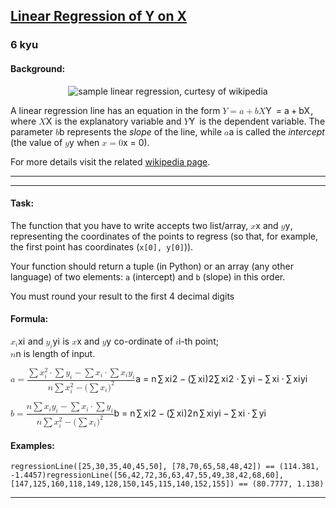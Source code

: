<h2><a href=https://www.codewars.com/kata/5515395b9cd40b2c3e00116c/train/python target="_blank">Linear Regression of Y on X</a></h2><h3>6 kyu</h3><h4 id="background">Background:</h4><p align="center"> <img alt="sample linear regression, curtesy of wikipedia" src="http://upload.wikimedia.org/wikipedia/commons/thumb/3/3a/Linear_regression.svg/438px-Linear_regression.svg.png"></p><p>A linear regression line has an equation in the form <span class="katex"><span class="katex-mathml"><math xmlns="http://www.w3.org/1998/Math/MathML"><mrow><mi>Y</mi><mo>=</mo><mi>a</mi><mo>+</mo><mi>b</mi><mi>X</mi></mrow>Y = a + bX</math></span><span aria-hidden="true" class="katex-html"><span class="base"><span style="height:0.6833em;" class="strut"></span><span style="margin-right:0.22222em;" class="mord mathnormal">Y</span><span style="margin-right:0.2778em;" class="mspace"></span><span class="mrel">=</span><span style="margin-right:0.2778em;" class="mspace"></span></span><span class="base"><span style="height:0.6667em;vertical-align:-0.0833em;" class="strut"></span><span class="mord mathnormal">a</span><span style="margin-right:0.2222em;" class="mspace"></span><span class="mbin">+</span><span style="margin-right:0.2222em;" class="mspace"></span></span><span class="base"><span style="height:0.6944em;" class="strut"></span><span class="mord mathnormal">b</span><span style="margin-right:0.07847em;" class="mord mathnormal">X</span></span></span></span>, where <span class="katex"><span class="katex-mathml"><math xmlns="http://www.w3.org/1998/Math/MathML"><mrow><mi>X</mi></mrow>X</math></span><span aria-hidden="true" class="katex-html"><span class="base"><span style="height:0.6833em;" class="strut"></span><span style="margin-right:0.07847em;" class="mord mathnormal">X</span></span></span></span> is the explanatory variable and <span class="katex"><span class="katex-mathml"><math xmlns="http://www.w3.org/1998/Math/MathML"><mrow><mi>Y</mi></mrow>Y</math></span><span aria-hidden="true" class="katex-html"><span class="base"><span style="height:0.6833em;" class="strut"></span><span style="margin-right:0.22222em;" class="mord mathnormal">Y</span></span></span></span> is the dependent variable. The parameter <span class="katex"><span class="katex-mathml"><math xmlns="http://www.w3.org/1998/Math/MathML"><mrow><mi>b</mi></mrow>b</math></span><span aria-hidden="true" class="katex-html"><span class="base"><span style="height:0.6944em;" class="strut"></span><span class="mord mathnormal">b</span></span></span></span> represents the <em>slope</em> of the line, while <span class="katex"><span class="katex-mathml"><math xmlns="http://www.w3.org/1998/Math/MathML"><mrow><mi>a</mi></mrow>a</math></span><span aria-hidden="true" class="katex-html"><span class="base"><span style="height:0.4306em;" class="strut"></span><span class="mord mathnormal">a</span></span></span></span> is called the <em>intercept</em> (the value of <span class="katex"><span class="katex-mathml"><math xmlns="http://www.w3.org/1998/Math/MathML"><mrow><mi>y</mi></mrow>y</math></span><span aria-hidden="true" class="katex-html"><span class="base"><span style="height:0.625em;vertical-align:-0.1944em;" class="strut"></span><span style="margin-right:0.03588em;" class="mord mathnormal">y</span></span></span></span> when <span class="katex"><span class="katex-mathml"><math xmlns="http://www.w3.org/1998/Math/MathML"><mrow><mi>x</mi><mo>=</mo><mn>0</mn></mrow>x = 0</math></span><span aria-hidden="true" class="katex-html"><span class="base"><span style="height:0.4306em;" class="strut"></span><span class="mord mathnormal">x</span><span style="margin-right:0.2778em;" class="mspace"></span><span class="mrel">=</span><span style="margin-right:0.2778em;" class="mspace"></span></span><span class="base"><span style="height:0.6444em;" class="strut"></span><span class="mord">0</span></span></span></span>).</p><p>For more details visit the related <a href="http://en.wikipedia.org/wiki/Simple_linear_regression" data-turbolinks="false" target="_blank">wikipedia page</a>.</p><hr><hr><h4 id="task">Task:</h4><p>The function that you have to write accepts two list/array, <span class="katex"><span class="katex-mathml"><math xmlns="http://www.w3.org/1998/Math/MathML"><mrow><mi>x</mi></mrow>x</math></span><span aria-hidden="true" class="katex-html"><span class="base"><span style="height:0.4306em;" class="strut"></span><span class="mord mathnormal">x</span></span></span></span> and <span class="katex"><span class="katex-mathml"><math xmlns="http://www.w3.org/1998/Math/MathML"><mrow><mi>y</mi></mrow>y</math></span><span aria-hidden="true" class="katex-html"><span class="base"><span style="height:0.625em;vertical-align:-0.1944em;" class="strut"></span><span style="margin-right:0.03588em;" class="mord mathnormal">y</span></span></span></span>,  representing the coordinates of the points to regress (so that, for example, the first point has coordinates (<code>x[0], y[0]</code>)).</p><p>Your function should return a tuple (in Python) or an array (any other language) of two elements: <code>a</code> (intercept) and <code>b</code> (slope) in this order.</p><p>You must round your result to the first 4 decimal digits</p><h4 id="formula">Formula:</h4><p><span class="katex"><span class="katex-mathml"><math xmlns="http://www.w3.org/1998/Math/MathML"><mrow><msub><mi>x</mi><mi>i</mi></msub></mrow>x_i</math></span><span aria-hidden="true" class="katex-html"><span class="base"><span style="height:0.5806em;vertical-align:-0.15em;" class="strut"></span><span class="mord"><span class="mord mathnormal">x</span><span class="msupsub"><span class="vlist-t vlist-t2"><span class="vlist-r"><span style="height:0.3117em;" class="vlist"><span style="top:-2.55em;margin-left:0em;margin-right:0.05em;"><span style="height:2.7em;" class="pstrut"></span><span class="sizing reset-size6 size3 mtight"><span class="mord mathnormal mtight">i</span></span></span></span><span class="vlist-s">​</span></span><span class="vlist-r"><span style="height:0.15em;" class="vlist"><span></span></span></span></span></span></span></span></span></span> and <span class="katex"><span class="katex-mathml"><math xmlns="http://www.w3.org/1998/Math/MathML"><mrow><msub><mi>y</mi><mi>i</mi></msub></mrow>y_i</math></span><span aria-hidden="true" class="katex-html"><span class="base"><span style="height:0.625em;vertical-align:-0.1944em;" class="strut"></span><span class="mord"><span style="margin-right:0.03588em;" class="mord mathnormal">y</span><span class="msupsub"><span class="vlist-t vlist-t2"><span class="vlist-r"><span style="height:0.3117em;" class="vlist"><span style="top:-2.55em;margin-left:-0.0359em;margin-right:0.05em;"><span style="height:2.7em;" class="pstrut"></span><span class="sizing reset-size6 size3 mtight"><span class="mord mathnormal mtight">i</span></span></span></span><span class="vlist-s">​</span></span><span class="vlist-r"><span style="height:0.15em;" class="vlist"><span></span></span></span></span></span></span></span></span></span> is <span class="katex"><span class="katex-mathml"><math xmlns="http://www.w3.org/1998/Math/MathML"><mrow><mi>x</mi></mrow>x</math></span><span aria-hidden="true" class="katex-html"><span class="base"><span style="height:0.4306em;" class="strut"></span><span class="mord mathnormal">x</span></span></span></span> and <span class="katex"><span class="katex-mathml"><math xmlns="http://www.w3.org/1998/Math/MathML"><mrow><mi>y</mi></mrow>y</math></span><span aria-hidden="true" class="katex-html"><span class="base"><span style="height:0.625em;vertical-align:-0.1944em;" class="strut"></span><span style="margin-right:0.03588em;" class="mord mathnormal">y</span></span></span></span> co-ordinate of <span class="katex"><span class="katex-mathml"><math xmlns="http://www.w3.org/1998/Math/MathML"><mrow><mi>i</mi></mrow>i</math></span><span aria-hidden="true" class="katex-html"><span class="base"><span style="height:0.6595em;" class="strut"></span><span class="mord mathnormal">i</span></span></span></span>-th point;<br><span class="katex"><span class="katex-mathml"><math xmlns="http://www.w3.org/1998/Math/MathML"><mrow><mi>n</mi></mrow>n</math></span><span aria-hidden="true" class="katex-html"><span class="base"><span style="height:0.4306em;" class="strut"></span><span class="mord mathnormal">n</span></span></span></span> is length of input.  </p><p><span class="katex"><span class="katex-mathml"><math xmlns="http://www.w3.org/1998/Math/MathML"><mrow><mi>a</mi><mo>=</mo><mstyle scriptlevel="0" displaystyle="true"><mfrac><mrow><mo>∑</mo><msubsup><mi>x</mi><mi>i</mi><mn>2</mn></msubsup><mo>⋅</mo><mo>∑</mo><msub><mi>y</mi><mi>i</mi></msub><mo>−</mo><mo>∑</mo><msub><mi>x</mi><mi>i</mi></msub><mo>⋅</mo><mo>∑</mo><msub><mi>x</mi><mi>i</mi></msub><msub><mi>y</mi><mi>i</mi></msub></mrow><mrow><mi>n</mi><mo>∑</mo><msubsup><mi>x</mi><mi>i</mi><mn>2</mn></msubsup><mo>−</mo><mo stretchy="false">(</mo><mo>∑</mo><msub><mi>x</mi><mi>i</mi></msub><msup><mo stretchy="false">)</mo><mn>2</mn></msup></mrow></mfrac></mstyle></mrow>a =  \dfrac{\sum x_i^2\cdot \sum y_i - \sum x_i \cdot\sum x_iy_i}{n\sum x_i^2 - (\sum x_i)^2}</math></span><span aria-hidden="true" class="katex-html"><span class="base"><span style="height:0.4306em;" class="strut"></span><span class="mord mathnormal">a</span><span style="margin-right:0.2778em;" class="mspace"></span><span class="mrel">=</span><span style="margin-right:0.2778em;" class="mspace"></span></span><span class="base"><span style="height:2.454em;vertical-align:-0.9629em;" class="strut"></span><span class="mord"><span class="mopen nulldelimiter"></span><span class="mfrac"><span class="vlist-t vlist-t2"><span class="vlist-r"><span style="height:1.4911em;" class="vlist"><span style="top:-2.314em;"><span style="height:3em;" class="pstrut"></span><span class="mord"><span class="mord mathnormal">n</span><span style="margin-right:0.1667em;" class="mspace"></span><span style="position:relative;top:0em;" class="mop op-symbol small-op">∑</span><span style="margin-right:0.1667em;" class="mspace"></span><span class="mord"><span class="mord mathnormal">x</span><span class="msupsub"><span class="vlist-t vlist-t2"><span class="vlist-r"><span style="height:0.7959em;" class="vlist"><span style="top:-2.4231em;margin-left:0em;margin-right:0.05em;"><span style="height:2.7em;" class="pstrut"></span><span class="sizing reset-size6 size3 mtight"><span class="mord mathnormal mtight">i</span></span></span><span style="top:-3.0448em;margin-right:0.05em;"><span style="height:2.7em;" class="pstrut"></span><span class="sizing reset-size6 size3 mtight"><span class="mord mtight">2</span></span></span></span><span class="vlist-s">​</span></span><span class="vlist-r"><span style="height:0.2769em;" class="vlist"><span></span></span></span></span></span></span><span style="margin-right:0.2222em;" class="mspace"></span><span class="mbin">−</span><span style="margin-right:0.2222em;" class="mspace"></span><span class="mopen">(</span><span style="position:relative;top:0em;" class="mop op-symbol small-op">∑</span><span style="margin-right:0.1667em;" class="mspace"></span><span class="mord"><span class="mord mathnormal">x</span><span class="msupsub"><span class="vlist-t vlist-t2"><span class="vlist-r"><span style="height:0.3117em;" class="vlist"><span style="top:-2.55em;margin-left:0em;margin-right:0.05em;"><span style="height:2.7em;" class="pstrut"></span><span class="sizing reset-size6 size3 mtight"><span class="mord mathnormal mtight">i</span></span></span></span><span class="vlist-s">​</span></span><span class="vlist-r"><span style="height:0.15em;" class="vlist"><span></span></span></span></span></span></span><span class="mclose"><span class="mclose">)</span><span class="msupsub"><span class="vlist-t"><span class="vlist-r"><span style="height:0.7401em;" class="vlist"><span style="top:-2.989em;margin-right:0.05em;"><span style="height:2.7em;" class="pstrut"></span><span class="sizing reset-size6 size3 mtight"><span class="mord mtight">2</span></span></span></span></span></span></span></span></span></span><span style="top:-3.23em;"><span style="height:3em;" class="pstrut"></span><span style="border-bottom-width:0.04em;" class="frac-line"></span></span><span style="top:-3.677em;"><span style="height:3em;" class="pstrut"></span><span class="mord"><span style="position:relative;top:0em;" class="mop op-symbol small-op">∑</span><span style="margin-right:0.1667em;" class="mspace"></span><span class="mord"><span class="mord mathnormal">x</span><span class="msupsub"><span class="vlist-t vlist-t2"><span class="vlist-r"><span style="height:0.8141em;" class="vlist"><span style="top:-2.4413em;margin-left:0em;margin-right:0.05em;"><span style="height:2.7em;" class="pstrut"></span><span class="sizing reset-size6 size3 mtight"><span class="mord mathnormal mtight">i</span></span></span><span style="top:-3.063em;margin-right:0.05em;"><span style="height:2.7em;" class="pstrut"></span><span class="sizing reset-size6 size3 mtight"><span class="mord mtight">2</span></span></span></span><span class="vlist-s">​</span></span><span class="vlist-r"><span style="height:0.2587em;" class="vlist"><span></span></span></span></span></span></span><span style="margin-right:0.2222em;" class="mspace"></span><span class="mbin">⋅</span><span style="margin-right:0.2222em;" class="mspace"></span><span style="position:relative;top:0em;" class="mop op-symbol small-op">∑</span><span style="margin-right:0.1667em;" class="mspace"></span><span class="mord"><span style="margin-right:0.03588em;" class="mord mathnormal">y</span><span class="msupsub"><span class="vlist-t vlist-t2"><span class="vlist-r"><span style="height:0.3117em;" class="vlist"><span style="top:-2.55em;margin-left:-0.0359em;margin-right:0.05em;"><span style="height:2.7em;" class="pstrut"></span><span class="sizing reset-size6 size3 mtight"><span class="mord mathnormal mtight">i</span></span></span></span><span class="vlist-s">​</span></span><span class="vlist-r"><span style="height:0.15em;" class="vlist"><span></span></span></span></span></span></span><span style="margin-right:0.2222em;" class="mspace"></span><span class="mbin">−</span><span style="margin-right:0.2222em;" class="mspace"></span><span style="position:relative;top:0em;" class="mop op-symbol small-op">∑</span><span style="margin-right:0.1667em;" class="mspace"></span><span class="mord"><span class="mord mathnormal">x</span><span class="msupsub"><span class="vlist-t vlist-t2"><span class="vlist-r"><span style="height:0.3117em;" class="vlist"><span style="top:-2.55em;margin-left:0em;margin-right:0.05em;"><span style="height:2.7em;" class="pstrut"></span><span class="sizing reset-size6 size3 mtight"><span class="mord mathnormal mtight">i</span></span></span></span><span class="vlist-s">​</span></span><span class="vlist-r"><span style="height:0.15em;" class="vlist"><span></span></span></span></span></span></span><span style="margin-right:0.2222em;" class="mspace"></span><span class="mbin">⋅</span><span style="margin-right:0.2222em;" class="mspace"></span><span style="position:relative;top:0em;" class="mop op-symbol small-op">∑</span><span style="margin-right:0.1667em;" class="mspace"></span><span class="mord"><span class="mord mathnormal">x</span><span class="msupsub"><span class="vlist-t vlist-t2"><span class="vlist-r"><span style="height:0.3117em;" class="vlist"><span style="top:-2.55em;margin-left:0em;margin-right:0.05em;"><span style="height:2.7em;" class="pstrut"></span><span class="sizing reset-size6 size3 mtight"><span class="mord mathnormal mtight">i</span></span></span></span><span class="vlist-s">​</span></span><span class="vlist-r"><span style="height:0.15em;" class="vlist"><span></span></span></span></span></span></span><span class="mord"><span style="margin-right:0.03588em;" class="mord mathnormal">y</span><span class="msupsub"><span class="vlist-t vlist-t2"><span class="vlist-r"><span style="height:0.3117em;" class="vlist"><span style="top:-2.55em;margin-left:-0.0359em;margin-right:0.05em;"><span style="height:2.7em;" class="pstrut"></span><span class="sizing reset-size6 size3 mtight"><span class="mord mathnormal mtight">i</span></span></span></span><span class="vlist-s">​</span></span><span class="vlist-r"><span style="height:0.15em;" class="vlist"><span></span></span></span></span></span></span></span></span></span><span class="vlist-s">​</span></span><span class="vlist-r"><span style="height:0.9629em;" class="vlist"><span></span></span></span></span></span><span class="mclose nulldelimiter"></span></span></span></span></span></p><p><span class="katex"><span class="katex-mathml"><math xmlns="http://www.w3.org/1998/Math/MathML"><mrow><mi>b</mi><mo>=</mo><mstyle scriptlevel="0" displaystyle="true"><mfrac><mrow><mi>n</mi><mo>∑</mo><msub><mi>x</mi><mi>i</mi></msub><msub><mi>y</mi><mi>i</mi></msub><mo>−</mo><mo>∑</mo><msub><mi>x</mi><mi>i</mi></msub><mo>⋅</mo><mo>∑</mo><msub><mi>y</mi><mi>i</mi></msub></mrow><mrow><mi>n</mi><mo>∑</mo><msubsup><mi>x</mi><mi>i</mi><mn>2</mn></msubsup><mo>−</mo><mo stretchy="false">(</mo><mo>∑</mo><msub><mi>x</mi><mi>i</mi></msub><msup><mo stretchy="false">)</mo><mn>2</mn></msup></mrow></mfrac></mstyle></mrow>b =  \dfrac{n\sum x_i y_i - \sum x_i \cdot \sum y_i}{n\sum x^2_i - (\sum x_i)^2}</math></span><span aria-hidden="true" class="katex-html"><span class="base"><span style="height:0.6944em;" class="strut"></span><span class="mord mathnormal">b</span><span style="margin-right:0.2778em;" class="mspace"></span><span class="mrel">=</span><span style="margin-right:0.2778em;" class="mspace"></span></span><span class="base"><span style="height:2.3899em;vertical-align:-0.9629em;" class="strut"></span><span class="mord"><span class="mopen nulldelimiter"></span><span class="mfrac"><span class="vlist-t vlist-t2"><span class="vlist-r"><span style="height:1.427em;" class="vlist"><span style="top:-2.314em;"><span style="height:3em;" class="pstrut"></span><span class="mord"><span class="mord mathnormal">n</span><span style="margin-right:0.1667em;" class="mspace"></span><span style="position:relative;top:0em;" class="mop op-symbol small-op">∑</span><span style="margin-right:0.1667em;" class="mspace"></span><span class="mord"><span class="mord mathnormal">x</span><span class="msupsub"><span class="vlist-t vlist-t2"><span class="vlist-r"><span style="height:0.7959em;" class="vlist"><span style="top:-2.4231em;margin-left:0em;margin-right:0.05em;"><span style="height:2.7em;" class="pstrut"></span><span class="sizing reset-size6 size3 mtight"><span class="mord mathnormal mtight">i</span></span></span><span style="top:-3.0448em;margin-right:0.05em;"><span style="height:2.7em;" class="pstrut"></span><span class="sizing reset-size6 size3 mtight"><span class="mord mtight">2</span></span></span></span><span class="vlist-s">​</span></span><span class="vlist-r"><span style="height:0.2769em;" class="vlist"><span></span></span></span></span></span></span><span style="margin-right:0.2222em;" class="mspace"></span><span class="mbin">−</span><span style="margin-right:0.2222em;" class="mspace"></span><span class="mopen">(</span><span style="position:relative;top:0em;" class="mop op-symbol small-op">∑</span><span style="margin-right:0.1667em;" class="mspace"></span><span class="mord"><span class="mord mathnormal">x</span><span class="msupsub"><span class="vlist-t vlist-t2"><span class="vlist-r"><span style="height:0.3117em;" class="vlist"><span style="top:-2.55em;margin-left:0em;margin-right:0.05em;"><span style="height:2.7em;" class="pstrut"></span><span class="sizing reset-size6 size3 mtight"><span class="mord mathnormal mtight">i</span></span></span></span><span class="vlist-s">​</span></span><span class="vlist-r"><span style="height:0.15em;" class="vlist"><span></span></span></span></span></span></span><span class="mclose"><span class="mclose">)</span><span class="msupsub"><span class="vlist-t"><span class="vlist-r"><span style="height:0.7401em;" class="vlist"><span style="top:-2.989em;margin-right:0.05em;"><span style="height:2.7em;" class="pstrut"></span><span class="sizing reset-size6 size3 mtight"><span class="mord mtight">2</span></span></span></span></span></span></span></span></span></span><span style="top:-3.23em;"><span style="height:3em;" class="pstrut"></span><span style="border-bottom-width:0.04em;" class="frac-line"></span></span><span style="top:-3.677em;"><span style="height:3em;" class="pstrut"></span><span class="mord"><span class="mord mathnormal">n</span><span style="margin-right:0.1667em;" class="mspace"></span><span style="position:relative;top:0em;" class="mop op-symbol small-op">∑</span><span style="margin-right:0.1667em;" class="mspace"></span><span class="mord"><span class="mord mathnormal">x</span><span class="msupsub"><span class="vlist-t vlist-t2"><span class="vlist-r"><span style="height:0.3117em;" class="vlist"><span style="top:-2.55em;margin-left:0em;margin-right:0.05em;"><span style="height:2.7em;" class="pstrut"></span><span class="sizing reset-size6 size3 mtight"><span class="mord mathnormal mtight">i</span></span></span></span><span class="vlist-s">​</span></span><span class="vlist-r"><span style="height:0.15em;" class="vlist"><span></span></span></span></span></span></span><span class="mord"><span style="margin-right:0.03588em;" class="mord mathnormal">y</span><span class="msupsub"><span class="vlist-t vlist-t2"><span class="vlist-r"><span style="height:0.3117em;" class="vlist"><span style="top:-2.55em;margin-left:-0.0359em;margin-right:0.05em;"><span style="height:2.7em;" class="pstrut"></span><span class="sizing reset-size6 size3 mtight"><span class="mord mathnormal mtight">i</span></span></span></span><span class="vlist-s">​</span></span><span class="vlist-r"><span style="height:0.15em;" class="vlist"><span></span></span></span></span></span></span><span style="margin-right:0.2222em;" class="mspace"></span><span class="mbin">−</span><span style="margin-right:0.2222em;" class="mspace"></span><span style="position:relative;top:0em;" class="mop op-symbol small-op">∑</span><span style="margin-right:0.1667em;" class="mspace"></span><span class="mord"><span class="mord mathnormal">x</span><span class="msupsub"><span class="vlist-t vlist-t2"><span class="vlist-r"><span style="height:0.3117em;" class="vlist"><span style="top:-2.55em;margin-left:0em;margin-right:0.05em;"><span style="height:2.7em;" class="pstrut"></span><span class="sizing reset-size6 size3 mtight"><span class="mord mathnormal mtight">i</span></span></span></span><span class="vlist-s">​</span></span><span class="vlist-r"><span style="height:0.15em;" class="vlist"><span></span></span></span></span></span></span><span style="margin-right:0.2222em;" class="mspace"></span><span class="mbin">⋅</span><span style="margin-right:0.2222em;" class="mspace"></span><span style="position:relative;top:0em;" class="mop op-symbol small-op">∑</span><span style="margin-right:0.1667em;" class="mspace"></span><span class="mord"><span style="margin-right:0.03588em;" class="mord mathnormal">y</span><span class="msupsub"><span class="vlist-t vlist-t2"><span class="vlist-r"><span style="height:0.3117em;" class="vlist"><span style="top:-2.55em;margin-left:-0.0359em;margin-right:0.05em;"><span style="height:2.7em;" class="pstrut"></span><span class="sizing reset-size6 size3 mtight"><span class="mord mathnormal mtight">i</span></span></span></span><span class="vlist-s">​</span></span><span class="vlist-r"><span style="height:0.15em;" class="vlist"><span></span></span></span></span></span></span></span></span></span><span class="vlist-s">​</span></span><span class="vlist-r"><span style="height:0.9629em;" class="vlist"><span></span></span></span></span></span><span class="mclose nulldelimiter"></span></span></span></span></span></p><h4 id="examples">Examples:</h4><pre><code class="language-python"><span class="cm-variable">regressionLine</span>([<span class="cm-number">25</span>,<span class="cm-number">30</span>,<span class="cm-number">35</span>,<span class="cm-number">40</span>,<span class="cm-number">45</span>,<span class="cm-number">50</span>], [<span class="cm-number">78</span>,<span class="cm-number">70</span>,<span class="cm-number">65</span>,<span class="cm-number">58</span>,<span class="cm-number">48</span>,<span class="cm-number">42</span>]) <span class="cm-operator">==</span> (<span class="cm-number">114.381</span>, <span class="cm-operator">-</span><span class="cm-number">1.4457</span>)<span class="cm-variable">regressionLine</span>([<span class="cm-number">56</span>,<span class="cm-number">42</span>,<span class="cm-number">72</span>,<span class="cm-number">36</span>,<span class="cm-number">63</span>,<span class="cm-number">47</span>,<span class="cm-number">55</span>,<span class="cm-number">49</span>,<span class="cm-number">38</span>,<span class="cm-number">42</span>,<span class="cm-number">68</span>,<span class="cm-number">60</span>], [<span class="cm-number">147</span>,<span class="cm-number">125</span>,<span class="cm-number">160</span>,<span class="cm-number">118</span>,<span class="cm-number">149</span>,<span class="cm-number">128</span>,<span class="cm-number">150</span>,<span class="cm-number">145</span>,<span class="cm-number">115</span>,<span class="cm-number">140</span>,<span class="cm-number">152</span>,<span class="cm-number">155</span>]) <span class="cm-operator">==</span> (<span class="cm-number">80.7777</span>, <span class="cm-number">1.138</span>)</code></pre><pre style="display: none;"><code class="language-javascript"><span class="cm-variable">regression_line</span>([<span class="cm-number">25</span>,<span class="cm-number">30</span>,<span class="cm-number">35</span>,<span class="cm-number">40</span>,<span class="cm-number">45</span>,<span class="cm-number">50</span>], [<span class="cm-number">78</span>,<span class="cm-number">70</span>,<span class="cm-number">65</span>,<span class="cm-number">58</span>,<span class="cm-number">48</span>,<span class="cm-number">42</span>]) <span class="cm-operator">===</span> [<span class="cm-number">114.381</span>, <span class="cm-operator">-</span><span class="cm-number">1.4457</span>]<span class="cm-variable">regressionLine</span>([<span class="cm-number">56</span>,<span class="cm-number">42</span>,<span class="cm-number">72</span>,<span class="cm-number">36</span>,<span class="cm-number">63</span>,<span class="cm-number">47</span>,<span class="cm-number">55</span>,<span class="cm-number">49</span>,<span class="cm-number">38</span>,<span class="cm-number">42</span>,<span class="cm-number">68</span>,<span class="cm-number">60</span>], [<span class="cm-number">147</span>,<span class="cm-number">125</span>,<span class="cm-number">160</span>,<span class="cm-number">118</span>,<span class="cm-number">149</span>,<span class="cm-number">128</span>,<span class="cm-number">150</span>,<span class="cm-number">145</span>,<span class="cm-number">115</span>,<span class="cm-number">140</span>,<span class="cm-number">152</span>,<span class="cm-number">155</span>]) <span class="cm-operator">===</span> [<span class="cm-number">80.7777</span>, <span class="cm-number">1.138</span>]</code></pre><pre style="display: none;"><code class="language-ruby"><span class="cm-variable">regressionLine</span>([<span class="cm-number">25</span>,<span class="cm-number">30</span>,<span class="cm-number">35</span>,<span class="cm-number">40</span>,<span class="cm-number">45</span>,<span class="cm-number">50</span>], [<span class="cm-number">78</span>,<span class="cm-number">70</span>,<span class="cm-number">65</span>,<span class="cm-number">58</span>,<span class="cm-number">48</span>,<span class="cm-number">42</span>]) <span class="cm-operator">==</span> [<span class="cm-number">114.381</span>, <span class="cm-operator">-</span><span class="cm-number">1.4457</span>]<span class="cm-variable">regressionLine</span>([<span class="cm-number">56</span>,<span class="cm-number">42</span>,<span class="cm-number">72</span>,<span class="cm-number">36</span>,<span class="cm-number">63</span>,<span class="cm-number">47</span>,<span class="cm-number">55</span>,<span class="cm-number">49</span>,<span class="cm-number">38</span>,<span class="cm-number">42</span>,<span class="cm-number">68</span>,<span class="cm-number">60</span>], [<span class="cm-number">147</span>,<span class="cm-number">125</span>,<span class="cm-number">160</span>,<span class="cm-number">118</span>,<span class="cm-number">149</span>,<span class="cm-number">128</span>,<span class="cm-number">150</span>,<span class="cm-number">145</span>,<span class="cm-number">115</span>,<span class="cm-number">140</span>,<span class="cm-number">152</span>,<span class="cm-number">155</span>]) <span class="cm-operator">==</span> [<span class="cm-number">80.7777</span>, <span class="cm-number">1.138</span>]</code></pre><hr>